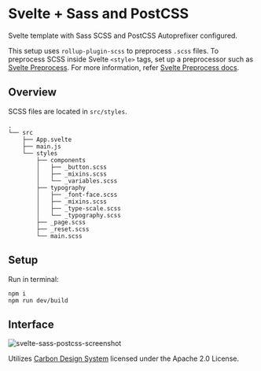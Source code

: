 # Svelte + Sass and PostCSS

Svelte template with Sass SCSS and PostCSS Autoprefixer configured.

This setup uses `rollup-plugin-scss` to preprocess `.scss` files. To preprocess SCSS inside Svelte `<style>` tags, set up a preprocessor such as [Svelte Preprocess](https://github.com/sveltejs/svelte-preprocess). For more information, refer [Svelte Preprocess docs](https://github.com/sveltejs/svelte-preprocess/tree/main/docs).

## Overview

SCSS files are located in `src/styles`.

```
.
└── src
    ├── App.svelte
    ├── main.js
    └── styles
        ├── components
        │   ├── _button.scss
        │   ├── _mixins.scss
        │   └── _variables.scss
        ├── typography
        │   ├── _font-face.scss
        │   ├── _mixins.scss
        │   ├── _type-scale.scss
        │   └── _typography.scss
        ├── _page.scss
        ├── _reset.scss
        └── main.scss
```

## Setup

Run in terminal:
```
npm i
npm run dev/build
```

## Interface

![svelte-sass-postcss-screenshot](https://user-images.githubusercontent.com/53351370/119571011-843b2480-bdb9-11eb-8592-f6c3c10bbb33.png)

Utilizes [Carbon Design System](https://github.com/carbon-design-system/carbon) licensed under the Apache 2.0 License.

